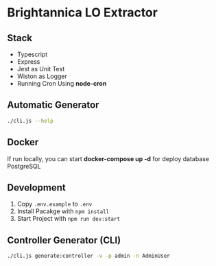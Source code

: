 # Brightannica LO Extractor

## Stack

- Typescript
- Express
- Jest as Unit Test
- Wiston as Logger
- Running Cron Using **node-cron**

## Automatic Generator

```bash
./cli.js --help
```

## Docker

If run locally, you can start **docker-compose up -d** for deploy database PostgreSQL

## Development

1. Copy `.env.example` to `.env`
2. Install Pacakge with `npm install`
3. Start Project with `npm run dev:start`

## Controller Generator (CLI)

```bash
./cli.js generate:controller -v -p admin -n AdminUser
```
